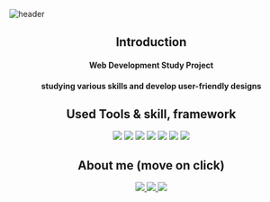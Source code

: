 <!-- 헤더 -->
![header](https://capsule-render.vercel.app/api?type=slice&color=FFF5E1&height=200&section=header&text=Hello&desc=I'm%20Daks&fontSize=60&rotate=14&fontAlignY=25&fontAlign=75&descAlignY=43&descAlign=80&)
<div align=center>
<div>

## Introduction
#### Web Development Study Project<br>
#### studying various skills and develop user-friendly designs

</div>
<div>

## Used Tools & skill, framework
<img src="https://img.shields.io/badge/VScode-007ACC?style=flat&logo=visualstudio&logoColor=white"/>
<img src="https://img.shields.io/badge/HTML-E34F26?style=flat&logo=Html5&logoColor=white"/>
<img src="https://img.shields.io/badge/CSS-1572B6?style=flat&logo=css3&logoColor=white"/>
<img src="https://img.shields.io/badge/javascript-F7DF1E?style=flat&logo=javascript&logoColor=white"/>
<img src="https://img.shields.io/badge/typescript-3178C6?style=flat&logo=typescript&logoColor=white"/>
<img src="https://img.shields.io/badge/React-61DAFB?style=flat&logo=react&logoColor=white"/>
<img src="https://img.shields.io/badge/jquery-0769AD?style=flat&logo=jquery&logoColor=white"/>
</div>
<div>

## About me (move on click)

<a href="https://www.notion.so/invite/6bf1283700c80e2fad375ff22e1fde8e7371c3a5">
<img src="https://img.shields.io/badge/Notion-black?style=flat&logo=Notion&logoColor=white"/>
</a>
<a href="https://github.com/daks4012">
<img src="https://img.shields.io/badge/Git-gray?style=flat&logo=Git&logoColor=white"/>
</a>
<a href="https://github.com/daks4012/daks4012.github.io">
<img src="https://img.shields.io/badge/Git io-black?style=flat&logo=Git&logoColor=white"/>
</a>
</div>
</div>


